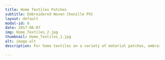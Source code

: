 ```yaml
---
title: Home Textiles Patches
subtitle: Embroidered Woven Chenille PVC
layout: default
modal-id: 6
date: 2017-06-07
img: Home_Textiles_2.jpg
thumbnail: Home_Textiles_1.jpg
alt: image-alt
description: For home textiles on a variety of material patches, embroidery, PVC, 3D and so on

---
```

